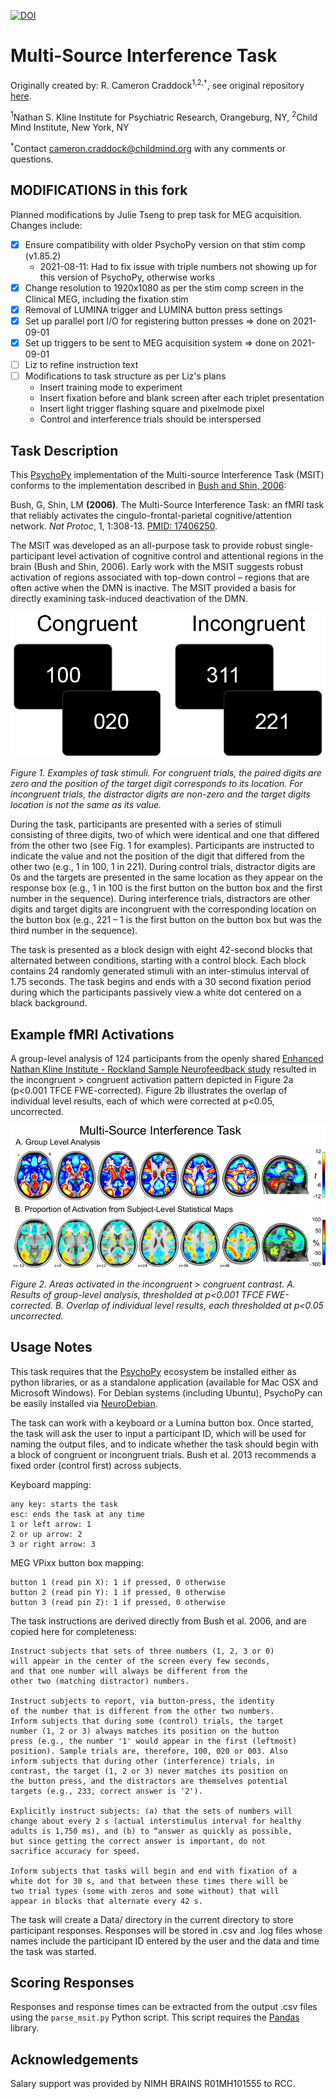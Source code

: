 [![DOI](https://zenodo.org/badge/9342/ccraddock/msit.svg)](https://zenodo.org/badge/latestdoi/9342/ccraddock/msit)

# Multi-Source Interference Task

Originally created by: R. Cameron Craddock<sup>1,2,†</sup>, see original repository [here](https://github.com/ccraddock/msit).

<sup>1</sup>Nathan S. Kline Institute for Psychiatric Research, Orangeburg, NY, <sup>2</sup>Child Mind Institute, New York, NY

<sup>†</sup>Contact [cameron.craddock@childmind.org](mailto:cameron.craddock@childmind.org) with any comments or questions.

## MODIFICATIONS in this fork

Planned modifications by Julie Tseng to prep task for MEG acquisition. Changes include:
- [x] Ensure compatibility with older PsychoPy version on that stim comp (v1.85.2)
    * 2021-08-11: Had to fix issue with triple numbers not showing up for this version of PsychoPy, otherwise works
- [x] Change resolution to 1920x1080 as per the stim comp screen in the Clinical MEG, including the fixation stim
- [x] Removal of LUMINA trigger and LUMINA button press settings
- [x] Set up parallel port I/O for registering button presses => done on 2021-09-01
- [x] Set up triggers to be sent to MEG acquisition system => done on 2021-09-01
- [ ] Liz to refine instruction text
- [ ] Modifications to task structure as per Liz's plans
    * Insert training mode to experiment
    * Insert fixation before and blank screen after each triplet presentation
    * Insert light trigger flashing square and pixelmode pixel
    * Control and interference trials should be interspersed

## Task Description

This [PsychoPy](http://www.psychopy.org/) implementation of the Multi-source Interference Task (MSIT)
conforms to the implementation described in [Bush and Shin, 2006](http://www.nature.com/nprot/journal/v1/n1/full/nprot.2006.48.html):

Bush, G, Shin, LM **(2006)**. The Multi-Source Interference Task: an fMRI task that
reliably activates the cingulo-frontal-parietal cognitive/attention network.
*Nat Protoc*, 1, 1:308-13. [PMID: 17406250](http://www.ncbi.nlm.nih.gov/pubmed/17406250).

The MSIT was developed as an all-purpose task to provide robust single-participant level activation of cognitive control and attentional regions in the brain (Bush and Shin, 2006). Early work with the MSIT suggests robust activation of regions associated with top-down control  – regions that are often active when the DMN is inactive. The MSIT provided a basis for directly examining task-induced deactivation of the DMN.

![Fig. 1 Example of stimuli.](msit_stim2.png?raw=true "Fig. 1 Example of vignettes.")

*Figure 1. Examples of task stimuli. For congruent trials, the paired digits are zero and the position of the target digit corresponds to its location. For incongruent trials, the distractor digits are non-zero and the target digits location is not the same as its value.*

During the task, participants are presented with a series of stimuli consisting of three digits, two of which were identical and one that differed from the other two (see Fig. 1 for examples). Participants are instructed to indicate the value and not the position of the digit that differed from the other two (e.g., 1 in 100, 1 in 221). During control trials, distractor digits are 0s and the targets are presented in the same location as they appear on the response box (e.g., 1 in 100 is the first button on the button box and the first number in the sequence). During interference trials, distractors are other digits and target digits are incongruent with the corresponding location on the button box (e.g., 221 – 1 is the first button on the button box but was the third number in the sequence).

The task is presented as a block design with eight 42-second blocks that alternated between conditions, starting with a control block. Each block contains 24 randomly generated stimuli with an inter-stimulus interval of 1.75 seconds. The task begins and ends with a 30 second fixation period during which the participants passively view a white dot centered on a black background.

## Example fMRI Activations

A group-level analysis of 124 participants from the openly shared [Enhanced Nathan Kline Institute - Rockland Sample Neurofeedback study](http://fcon_1000.projects.nitrc.org/indi/enhanced/) resulted in the incongruent > congruent activation pattern depicted in Figure 2a (p<0.001 TFCE FWE-corrected). Figure 2b illustrates the overlap of individual level results, each of which were corrected at p<0.05, uncorrected.

![Fig. 2 Areas activated in the incongruent > congruent contrast.](task_results.png?raw=true "Fig. 2 Areas activated in the incongruent > congruent contrast.")

*Figure 2. Areas activated in the incongruent > congruent contrast. A. Results of group-level analysis, thresholded at p<0.001 TFCE FWE-corrected. B. Overlap of individual level results, each thresholded at p<0.05 uncorrected.*

## Usage Notes
This task requires that the [PsychoPy](http://www.psychopy.org/) ecosystem be installed either as python libraries, or as a standalone application (available for Mac OSX and Microsoft Windows). For Debian systems (including Ubuntu), PsychoPy can be easily installed via [NeuroDebian](http://neuro.debian.net/pkgs/psychopy.html?highlight=psychopy).

The task can work with a keyboard or a Lumina button box. Once started, the task will ask the user to input a participant ID, which will be used for naming the output files, and to indicate whether the task should begin with a block of congruent or incongruent trials. Bush et al. 2013 recommends a fixed order (control first) across subjects.

Keyboard mapping:

    any key: starts the task
    esc: ends the task at any time
    1 or left arrow: 1
    2 or up arrow: 2
    3 or right arrow: 3

MEG VPixx button box mapping:

    button 1 (read pin X): 1 if pressed, 0 otherwise
    button 2 (read pin Y): 1 if pressed, 0 otherwise
    button 3 (read pin Z): 1 if pressed, 0 otherwise


The task instructions are derived directly from Bush et al. 2006, and are copied here for completeness:

    Instruct subjects that sets of three numbers (1, 2, 3 or 0)
    will appear in the center of the screen every few seconds,
    and that one number will always be different from the
    other two (matching distractor) numbers.

    Instruct subjects to report, via button-press, the identity
    of the number that is different from the other two numbers.
    Inform subjects that during some (control) trials, the target
    number (1, 2 or 3) always matches its position on the button
    press (e.g., the number '1' would appear in the first (leftmost)
    position). Sample trials are, therefore, 100, 020 or 003. Also
    inform subjects that during other (interference) trials, in
    contrast, the target (1, 2 or 3) never matches its position on
    the button press, and the distractors are themselves potential
    targets (e.g., 233, correct answer is '2').

    Explicitly instruct subjects: (a) that the sets of numbers will
    change about every 2 s (actual interstimulus interval for healthy
    adults is 1,750 ms), and (b) to “answer as quickly as possible,
    but since getting the correct answer is important, do not
    sacrifice accuracy for speed.

    Inform subjects that tasks will begin and end with fixation of a
    white dot for 30 s, and that between these times there will be
    two trial types (some with zeros and some without) that will
    appear in blocks that alternate every 42 s.

The task will create a Data/ directory in the current directory to store participant responses. Responses will be stored in .csv and .log files whose names include the participant ID entered by the user and the data and time the task was started.

## Scoring Responses
Responses and response times can be extracted from the output .csv files using the ```parse_msit.py``` Python script. This script requires the [Pandas](http://pandas.pydata.org/) library.

## Acknowledgements
Salary support was provided by NIMH BRAINS R01MH101555 to RCC.
